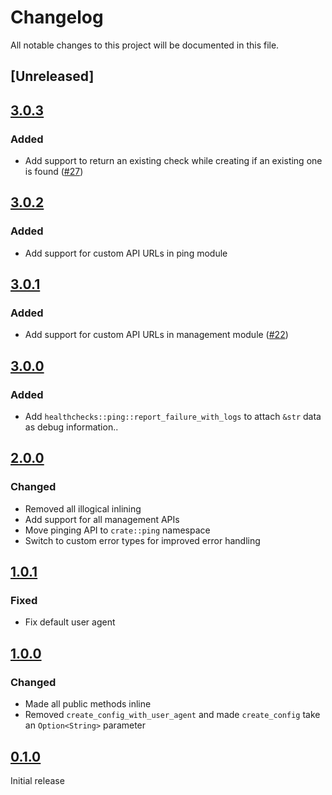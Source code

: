 # Changelog

All notable changes to this project will be documented in this file.

## [Unreleased]

## [3.0.3]

### Added

- Add support to return an existing check while creating if an existing one is found ([#27])

## [3.0.2]

### Added

- Add support for custom API URLs in ping module

## [3.0.1]

### Added

- Add support for custom API URLs in management module ([#22])

## [3.0.0]

### Added

- Add `healthchecks::ping::report_failure_with_logs` to attach `&str` data as debug information..

## [2.0.0]

### Changed

- Removed all illogical inlining
- Add support for all management APIs
- Move pinging API to `crate::ping` namespace
- Switch to custom error types for improved error handling

## [1.0.1]

### Fixed

- Fix default user agent

## [1.0.0]

### Changed

- Made all public methods inline
- Removed `create_config_with_user_agent` and made `create_config` take an `Option<String>` parameter


## [0.1.0]

Initial release

[0.1.0]: https://github.com/msfjarvis/healthchecks-rs/releases/tag/v0.1.0
[1.0.0]: https://github.com/msfjarvis/healthchecks-rs
[1.0.1]: https://github.com/msfjarvis/healthchecks-rs
[2.0.0]: https://github.com/msfjarvis/healthchecks-rs/releases/tag/healthchecks-2.0.0
[3.0.0]: https://github.com/msfjarvis/healthchecks-rs/releases/tag/healthchecks-3.0.0
[3.0.1]: https://github.com/msfjarvis/healthchecks-rs/releases/tag/healthchecks-v3.0.1
[3.0.2]: https://github.com/msfjarvis/healthchecks-rs/releases/tag/healthchecks-v3.0.2
[3.0.3]: https://github.com/msfjarvis/healthchecks-rs/releases/tag/healthchecks-v3.0.3

[#22]: https://github.com/msfjarvis/healthchecks-rs/pull/22
[#27]: https://github.com/msfjarvis/healthchecks-rs/pull/27
